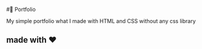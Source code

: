 #🚀 Portfolio

My simple portfolio what I made with HTML and CSS without any css library 

## made with ❤
